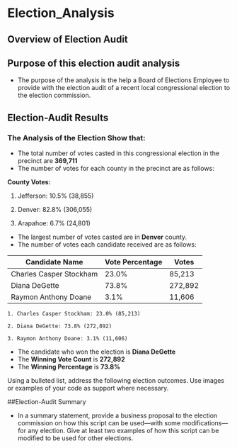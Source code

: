 # Election_Analysis

## Overview of Election Audit 

## Purpose of this election audit analysis
- The purpose of the analysis is the help a Board of Elections Employee to provide with the election audit of a recent local congressional election to the election commission.

## Election-Audit Results
### The Analysis of the Election Show that:
- The total number of votes casted in this congressional election in the precinct are **369,711**
- The number of votes for each county in the precinct are as follows:

**County Votes:**

1. Jefferson: 10.5% (38,855)

2. Denver: 82.8% (306,055)

3. Arapahoe: 6.7% (24,801)

- The largest number of votes casted are in **Denver** county.
- The number of votes each candidate received are as follows:

| 	Candidate Name     | Vote Percentage |  Votes  |
|--------------------------|-----------------|---------|
| Charles Casper Stockham  |      23.0%      | 85,213  |
| Diana DeGette            |      73.8%      | 272,892 |
| Raymon Anthony Doane     |      3.1%       | 11,606  |



	1. Charles Casper Stockham: 23.0% (85,213)

	2. Diana DeGette: 73.8% (272,892)

	3. Raymon Anthony Doane: 3.1% (11,606)

- The candidate who won the election is **Diana DeGette**
- The **Winning Vote Count** is **272,892**
- The **Winning Percentage** is **73.8%**

Using a bulleted list, address the following election outcomes. Use images or examples of your code as support where necessary.


##Election-Audit Summary
- In a summary statement, provide a business proposal to the election commission on how this script can be used—with some modifications—for any election. Give at least two examples of how this script can be modified to be used for other elections.
